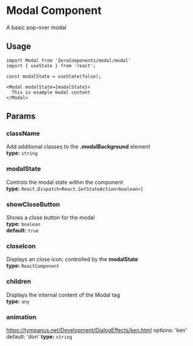 # Modal Component

A basic pop-over modal

## Usage
```
import Modal from 'ZeroComponents/modal/modal'
import { useState } from 'react';
```

`const modalState = useState(false);`

```
<Modal modalState={modalState}>
  This is example modal content
</Modal>
```
## Params

### className
Add additional classes to the **.modalBackground** element   
**type:** `string`  

### modalState
Controls the modal state within the component  
**type:** `React.Dispatch<React.SetStateAction<boolean>]`

### showCloseButton
Shows a close button for the modal  
**type:** `boolean`  
**default:** `true`  

### closeIcon
Displays an close icon; controlled by the **modalState**  
**type:** `ReactComponent`  

### children
Displays the internal content of the Modal tag  
**type:** `any`


### animation
https://tympanus.net/Development/DialogEffects/ken.html
options: 'ken'
default: 'don'
**type:** `string`
